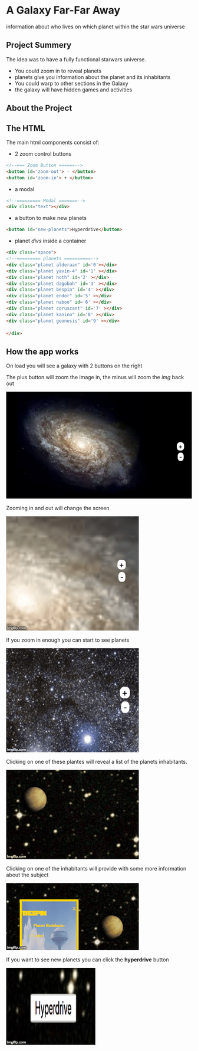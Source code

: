# A Galaxy Far-Far Away
information about who lives on which planet within the star wars universe

## Project Summery

The idea was to have a fully functional starwars universe.

* You could zoom in to reveal planets
* planets give you information about the planet and its inhabitants
* You could warp to other sections in the Galaxy
* the galaxy will have hidden games and activities

## About the Project

## The HTML

The main html components consist of:
* 2 zoom control buttons

```HTML
<!--=== Zoom Button ======-->
<button id='zoom-out'> - </button>
<button id='zoom-in'> + </button>
```

+ a modal

```HTML
<!--========= Modal =======-->
<div class="text"></div>
```

* a button to make new planets

```html
<button id="new-planets">Hyperdrive</button>
```

* planet *divs* inside a container

```HTML
<div class="space">
<!--========= planets ==========-->
<div class="planet alderaan" id='0'></div>
<div class="planet yavin-4" id='1' ></div>
<div class="planet hoth" id='2' ></div>
<div class="planet dagobah" id='3' ></div>
<div class="planet bespin" id='4' ></div>
<div class="planet endor" id='5' ></div>
<div class="planet naboo" id='6' ></div>
<div class="planet coruscant" id='7' ></div>
<div class="planet kanino" id='8' ></div>
<div class="planet geonosis" id='9' ></div>

</div>
```

## How the app works

On load you will see a galaxy with 2 buttons on the right

The plus button will zoom the image in, the minus will zoom the *img* back out

![first screen](info-img/first-screen.png )

Zooming in and out will change the screen

![screen change](info-img/2r2ivr.gif )

If you zoom in enough you can start to see planets

![planets-appear](info-img/planets-show.gif )

Clicking on one of these plantes will reveal a list of the planets inhabitants.

![planet click](info-img/planet-click.gif)

Clicking on one of the inhabitants will provide with some more information about the subject

![li click](info-img/click-li.gif)

If you want to see new planets you can click the **hyperdrive** button

![new planets](info-img/more-planets.gif)
